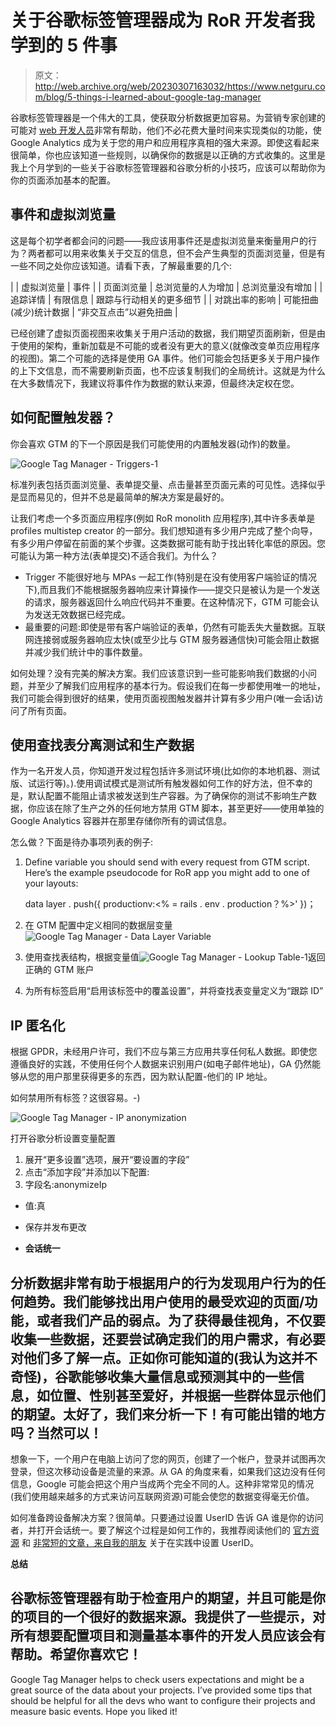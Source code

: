 # 关于谷歌标签管理器成为 RoR 开发者我学到的 5 件事

> 原文：<http://web.archive.org/web/20230307163032/https://www.netguru.com/blog/5-things-i-learned-about-google-tag-manager>

 谷歌标签管理器是一个伟大的工具，使获取分析数据更加容易。为营销专家创建的可能对 [web 开发人员](/web/20220929111821/https://www.netguru.com/services/web-development)非常有帮助，他们不必花费大量时间来实现类似的功能，使 Google Analytics 成为关于您的用户和应用程序真相的强大来源。即使这看起来很简单，你也应该知道一些规则，以确保你的数据是以正确的方式收集的。这里是我上个月学到的一些关于谷歌标签管理器和谷歌分析的小技巧，应该可以帮助你为你的页面添加基本的配置。

## **事件和虚拟浏览量**

这是每个初学者都会问的问题——我应该用事件还是虚拟浏览量来衡量用户的行为？两者都可以用来收集关于交互的信息，但不会产生典型的页面浏览量，但是有一些不同之处你应该知道。请看下表，了解最重要的几个:

|  | 虚拟浏览量 | 事件 |
| 页面浏览量 | 总浏览量的人为增加 | 总浏览量没有增加 |
| 追踪详情 | 有限信息 | 跟踪与行动相关的更多细节 |
| 对跳出率的影响 | 可能扭曲(减少)统计数据 | “非交互点击”以避免扭曲 |

已经创建了虚拟页面视图来收集关于用户活动的数据，我们期望页面刷新，但是由于使用的架构，重新加载是不可能的或者没有更大的意义(就像改变单页应用程序的视图)。第二个可能的选择是使用 GA 事件。他们可能会包括更多关于用户操作的上下文信息，而不需要刷新页面，也不应该复制我们的全局统计。这就是为什么在大多数情况下，我建议将事件作为数据的默认来源，但最终决定权在您。

## **如何配置触发器？**

你会喜欢 GTM 的下一个原因是我们可能使用的内置触发器(动作)的数量。

![Google Tag Manager - Triggers-1](img/9dad600a995d85512d1a724b491cc434.png)

标准列表包括页面浏览量、表单提交量、点击量甚至页面元素的可见性。选择似乎是显而易见的，但并不总是最简单的解决方案是最好的。

让我们考虑一个多页面应用程序(例如 RoR monolith 应用程序),其中许多表单是 profiles multistep creator 的一部分。我们想知道有多少用户完成了整个向导，有多少用户停留在前面的某个步骤。这类数据可能有助于找出转化率低的原因。您可能认为第一种方法(表单提交)不适合我们。为什么？

*   Trigger 不能很好地与 MPAs 一起工作(特别是在没有使用客户端验证的情况下),而且我们不能根据服务器响应来计算操作——提交只是被认为是一个发送的请求，服务器返回什么响应代码并不重要。在这种情况下，GTM 可能会认为发送无效数据已经完成。
*   最重要的问题:即使是带有客户端验证的表单，仍然有可能丢失大量数据。互联网连接弱或服务器响应太快(或至少比与 GTM 服务器通信快)可能会阻止数据并减少我们统计中的事件数量。

如何处理？没有完美的解决方案。我们应该意识到一些可能影响我们数据的小问题，并至少了解我们应用程序的基本行为。假设我们在每一步都使用唯一的地址，我们可能会得到很好的结果，使用页面视图触发器并计算有多少用户(唯一会话)访问了所有页面。

## **使用查找表分离测试和生产数据**

作为一名开发人员，你知道开发过程包括许多测试环境(比如你的本地机器、测试版、试运行等)。).使用调试模式是测试所有触发器如何工作的好方法，但不幸的是，默认配置不能阻止请求被发送到生产容器。为了确保你的测试不影响生产数据，你应该在除了生产之外的任何地方禁用 GTM 脚本，甚至更好——使用单独的 Google Analytics 容器并在那里存储你所有的调试信息。

怎么做？下面是待办事项列表的例子:

1.  Define variable you should send with every request from GTM script. Here’s the example pseudocode for RoR app you might add to one of your layouts:

    data layer . push({ productionv:<% = rails . env . production？%>' })；

2.  在 GTM 配置中定义相同的数据层变量![Google Tag Manager - Data Layer Variable](img/0cb6a362d2d1d1bf882157e40187bc7f.png)
3.  使用查找表结构，根据变量值![Google Tag Manager - Lookup Table-1](img/b175bfef164afa700c4d957e9ab359d8.png)返回正确的 GTM 账户
4.  为所有标签启用“启用该标签中的覆盖设置”，并将查找表变量定义为“跟踪 ID”

## **IP 匿名化**

根据 GPDR，未经用户许可，我们不应与第三方应用共享任何私人数据。即使您遵循良好的实践，不使用任何个人数据来识别用户(如电子邮件地址)，GA 仍然能够从您的用户那里获得更多的东西，因为默认配置-他们的 IP 地址。

如何禁用所有标签？这很容易。-)

![Google Tag Manager - IP anonymization](img/b5080dcaec9b00f4bfb98eba25935888.png)

打开谷歌分析设置变量配置

1.  展开“更多设置”选项，展开“要设置的字段”
2.  点击“添加字段”并添加以下配置:
3.  字段名:anonymizeIp

*   值:真
*   保存并发布更改

*   **会话统一**

## 分析数据非常有助于根据用户的行为发现用户行为的任何趋势。我们能够找出用户使用的最受欢迎的页面/功能，或者我们产品的弱点。为了获得最佳视角，不仅要收集一些数据，还要尝试确定我们的用户需求，有必要对他们多了解一点。正如你可能知道的(我认为这并不奇怪)，谷歌能够收集大量信息或预测其中的一些信息，如位置、性别甚至爱好，并根据一些群体显示他们的期望。太好了，我们来分析一下！有可能出错的地方吗？当然可以！

想象一下，一个用户在电脑上访问了您的网页，创建了一个帐户，登录并试图再次登录，但这次移动设备是流量的来源。从 GA 的角度来看，如果我们这边没有任何信息，Google 可能会把这个用户当成两个完全不同的人。这种非常常见的情况(我们使用越来越多的方式来访问互联网资源)可能会使您的数据变得毫无价值。

如何准备跨设备解决方案？很简单。只要通过设置 UserID 告诉 GA 谁是你的访问者，并打开会话统一。要了解这个过程是如何工作的，我推荐阅读他们的 [官方资源](http://web.archive.org/web/20220929111821/https://support.google.com/analytics/answer/4574780?hl=en) 和 [非常短的文章，来自我的朋友](http://web.archive.org/web/20220929111821/https://patrykkalinowski.com/blog/google-analytics-userid-in-hubspot/) 关于在实践中设置 UserID。

**总结**

## 谷歌标签管理器有助于检查用户的期望，并且可能是你的项目的一个很好的数据来源。我提供了一些提示，对所有想要配置项目和测量基本事件的开发人员应该会有帮助。希望你喜欢它！

Google Tag Manager helps to check users expectations and might be a great source of the data about your projects. I’ve provided some tips that should be helpful for all the devs who want to configure their projects and measure basic events. Hope you liked it!